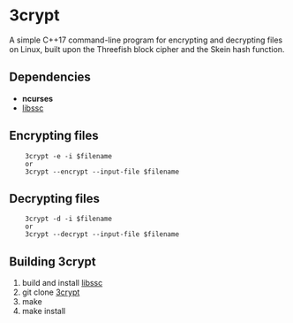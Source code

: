 # 3crypt

A simple C++17 command-line program for encrypting and decrypting files on Linux, built upon the Threefish block cipher
and the Skein hash function.
## Dependencies
-    __ncurses__
-    [libssc](https://github.com/stuartcalder/ssc)
## Encrypting files
```
    3crypt -e -i $filename
    or
    3crypt --encrypt --input-file $filename
```
## Decrypting files
```
    3crypt -d -i $filename
    or
    3crypt --decrypt --input-file $filename
```
## Building 3crypt
1. build and install [libssc](https://github.com/stuartcalder/ssc)
2. git clone [3crypt](https://github.com/stuartcalder/3crypt)
3. make
4. make install
